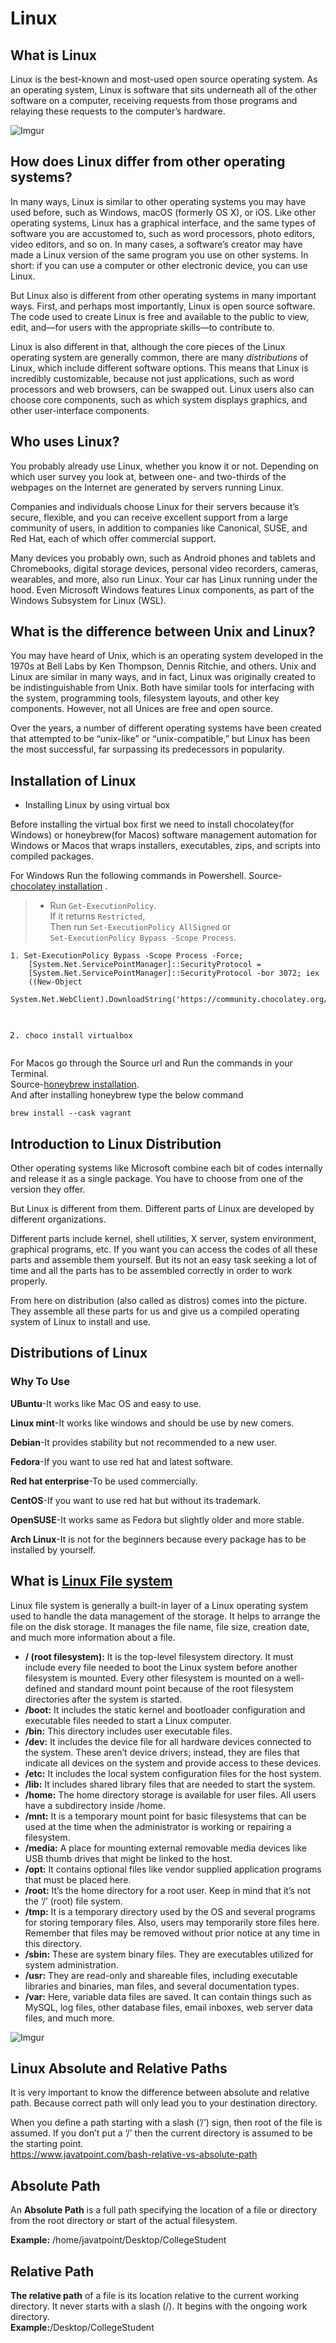 <!DOCTYPE html>
<html>

<head>
  <meta charset="utf-8">
  <meta name="viewport" content="width=device-width, initial-scale=1.0">
  <title>linux</title>
  <link rel="stylesheet" href="https://stackedit.io/style.css" />
</head>

<body class="stackedit">
  <div class="stackedit__html"><h1 id="linux">Linux</h1>
<h2 id="what-is-linux"><strong>What is Linux</strong></h2>
<p>Linux is the best-known and most-used open source operating system. As an operating system, Linux is software that sits underneath all of the other software on a computer, receiving requests from those programs and relaying these requests to the computer’s hardware.</p>
<p><img src="https://i.imgur.com/qKE6nif.png" alt="Imgur"></p>
<h2 id="how-does-linux-differ-from-other-operating-systems"><strong>How does Linux differ from other operating systems?</strong></h2>
<p>In many ways, Linux is similar to other operating systems you may have used before, such as Windows, macOS (formerly OS X), or iOS. Like other operating systems, Linux has a graphical interface, and the same types of software you are accustomed to, such as word processors, photo editors, video editors, and so on. In many cases, a software’s creator may have made a Linux version of the same program you use on other systems. In short: if you can use a computer or other electronic device, you can use Linux.</p>
<p>But Linux also is different from other operating systems in many important ways. First, and perhaps most importantly, Linux is open source software. The code used to create Linux is free and available to the public to view, edit, and—for users with the appropriate skills—to contribute to.</p>
<p>Linux is also different in that, although the core pieces of the Linux operating system are generally common, there are many  <em>distributions</em>  of Linux, which include different software options. This means that Linux is incredibly customizable, because not just applications, such as word processors and web browsers, can be swapped out. Linux users also can choose core components, such as which system displays graphics, and other user-interface components.</p>
<h2 id="who-uses-linux"><strong>Who uses Linux?</strong></h2>
<p>You probably already use Linux, whether you know it or not. Depending on which user survey you look at, between one- and two-thirds of the webpages on the Internet are generated by servers running Linux.</p>
<p>Companies and individuals choose Linux for their servers because it’s secure, flexible, and you can receive excellent support from a large community of users, in addition to companies like Canonical, SUSE, and Red Hat, each of which offer commercial support.</p>
<p>Many devices you probably own, such as Android phones and tablets and Chromebooks, digital storage devices, personal video recorders, cameras, wearables, and more, also run Linux. Your car has Linux running under the hood. Even Microsoft Windows features Linux components, as part of the  Windows Subsystem for Linux (WSL).</p>
<h2 id="what-is-the-difference-between-unix-and-linux"><strong>What is the difference between Unix and Linux?</strong></h2>
<p>You may have heard of Unix, which is an operating system developed in the 1970s at Bell Labs by Ken Thompson, Dennis Ritchie, and others. Unix and Linux are similar in many ways, and in fact, Linux was originally created to be indistinguishable from Unix. Both have similar tools for interfacing with the system, programming tools, filesystem layouts, and other key components. However, not all Unices are free and open source.</p>
<p>Over the years, a number of different operating systems have been created that attempted to be “unix-like” or “unix-compatible,” but Linux has been the most successful, far surpassing its predecessors in popularity.</p>
<h2 id="installation-of-linux"><strong>Installation of Linux</strong></h2>
<ul>
<li>Installing Linux by using virtual box</li>
</ul>
<p>Before installing the virtual box first we need to install  chocolatey(for Windows) or honeybrew(for Macos) software management automation for Windows or Macos that wraps installers, executables, zips, and scripts into compiled packages.</p>
<p>For Windows Run the following commands in Powershell. Source-<a href="https://chocolatey.org/install">chocolatey installation</a> .</p>
<blockquote>
<ul>
<li>Run  <code>Get-ExecutionPolicy</code>.<br>
If it returns  <code>Restricted</code>,<br>
Then run  <code>Set-ExecutionPolicy AllSigned</code>  or<br>
<code>Set-ExecutionPolicy Bypass -Scope Process</code>.</li>
</ul>
</blockquote>
<pre><code>1. Set-ExecutionPolicy Bypass -Scope Process -Force;
    [System.Net.ServicePointManager]::SecurityProtocol =
    [System.Net.ServicePointManager]::SecurityProtocol -bor 3072; iex
    ((New-Object
    System.Net.WebClient).DownloadString('https://community.chocolatey.org/install.ps1'))
    
      
 2. choco install virtualbox
</code></pre>
<p>For Macos go through the Source url and Run the commands in your Terminal.<br>
Source-<a href="https://docs.brew.sh/Installation">honeybrew installation</a>.<br>
And after installing honeybrew type the below command</p>
<pre><code>brew install --cask vagrant
</code></pre>
<h2 id="introduction-to-linux-distribution">Introduction to Linux Distribution</h2>
<p>Other operating systems like Microsoft combine each bit of codes internally and release it as a single package. You have to choose from one of the version they offer.</p>
<p>But Linux is different from them. Different parts of Linux are developed by different organizations.</p>
<p>Different parts include kernel, shell utilities, X server, system environment, graphical programs, etc. If you want you can access the codes of all these parts and assemble them yourself. But its not an easy task seeking a lot of time and all the parts has to be assembled correctly in order to work properly.</p>
<p>From here on distribution (also called as distros) comes into the picture. They assemble all these parts for us and give us a compiled operating system of Linux to install and use.</p>
<h2 id="distributions-of-linux"><strong>Distributions of Linux</strong></h2>
<h3 id="why-to-use">Why To Use</h3>
<p><strong>UBuntu</strong>-It works like Mac OS and easy to use.</p>
<p><strong>Linux mint</strong>-It works like windows and should be use by new comers.</p>
<p><strong>Debian</strong>-It provides stability but not recommended to a new user.</p>
<p><strong>Fedora</strong>-If you want to use red hat and latest software.</p>
<p><strong>Red hat enterprise</strong>-To be used commercially.</p>
<p><strong>CentOS</strong>-If you want to use red hat but without its trademark.</p>
<p><strong>OpenSUSE</strong>-It works same as Fedora but slightly older and more stable.</p>
<p><strong>Arch Linux</strong>-It is not for the beginners because every package has to be installed by yourself.</p>
<h2 id="what-is-linux-file-system">What is <a href="https://www.javatpoint.com/linux-file-system">Linux File system</a></h2>
<p>Linux file system is generally a built-in layer of a Linux operating system used to handle the data management of the storage. It helps to arrange the file on the disk storage. It manages the file name, file size, creation date, and much more information about a file.</p>
<ul>
<li><strong>/ (root filesystem):</strong>  It is the top-level filesystem directory. It must include every file needed to boot the Linux system before another filesystem is mounted. Every other filesystem is mounted on a well-defined and standard mount point because of the root filesystem directories after the system is started.</li>
<li><strong>/boot:</strong>  It includes the static kernel and bootloader configuration and executable files needed to start a Linux computer.</li>
<li><strong>/bin:</strong>  This directory includes user executable files.</li>
<li><strong>/dev:</strong>  It includes the device file for all hardware devices connected to the system. These aren’t device drivers; instead, they are files that indicate all devices on the system and provide access to these devices.</li>
<li><strong>/etc:</strong>  It includes the local system configuration files for the host system.</li>
<li><strong>/lib:</strong>  It includes shared library files that are needed to start the system.</li>
<li><strong>/home:</strong>  The home directory storage is available for user files. All users have a subdirectory inside /home.</li>
<li><strong>/mnt:</strong>  It is a temporary mount point for basic filesystems that can be used at the time when the administrator is working or repairing a filesystem.</li>
<li><strong>/media:</strong>  A place for mounting external removable media devices like USB thumb drives that might be linked to the host.</li>
<li><strong>/opt:</strong>  It contains optional files like vendor supplied application programs that must be placed here.</li>
<li><strong>/root:</strong>  It’s the home directory for a root user. Keep in mind that it’s not the ‘/’ (root) file system.</li>
<li><strong>/tmp:</strong>  It is a temporary directory used by the OS and several programs for storing temporary files. Also, users may temporarily store files here. Remember that files may be removed without prior notice at any time in this directory.</li>
<li><strong>/sbin:</strong>  These are system binary files. They are executables utilized for system administration.</li>
<li><strong>/usr:</strong>  They are read-only and shareable files, including executable libraries and binaries, man files, and several documentation types.</li>
<li><strong>/var:</strong>  Here, variable data files are saved. It can contain things such as MySQL, log files, other database files, email inboxes, web server data files, and much more.</li>
</ul>
<p><img src="https://i.imgur.com/STS6DVZ.png" alt="Imgur"></p>
<h2 id="linux-absolute-and-relative-paths">Linux Absolute and Relative Paths</h2>
<p>It is very important to know the difference between absolute and relative path. Because correct path will only lead you to your destination directory.</p>
<p>When you define a path starting with a slash (’/’) sign, then root of the file is assumed. If you don’t put a ‘/’ then the current directory is assumed to be the starting point.<br>
<a href="https://www.javatpoint.com/bash-relative-vs-absolute-path">https://www.javatpoint.com/bash-relative-vs-absolute-path</a></p>
<h2 id="absolute-path">Absolute Path</h2>
<p>An  <strong>Absolute Path</strong>  is a full path specifying the location of a file or directory from the root directory or start of the actual filesystem.</p>
<p><strong>Example:</strong>  /home/javatpoint/Desktop/CollegeStudent</p>
<h2 id="relative-path">Relative Path</h2>
<p><strong>The relative path</strong>  of a file is its location relative to the current working directory. It never starts with a slash (/). It begins with the ongoing work directory.<br>
<strong>Example:</strong>/Desktop/CollegeStudent</p>
</div>
</body>

</html>

